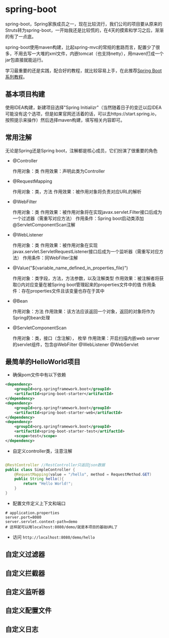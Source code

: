 # spring-boot
spring-boot，Spring家族成员之一，现在比较流行，我们公司的项目要从原来的Struts转为spring-boot，一开始我还是比较慌的，在4天的摸索和学习之后，渐渐的有了一点底。

spring-boot使用maven构建，比起spring-mvc的常规的套路而言，配置少了很多，不用去写一大堆的xml文件，内嵌tomcat（也支持netty），用maven打成一个jar包直接就能运行。

学习最重要的还是实践，配合好的教程，就比较容易上手，在此推荐[Spring Boot系列教程](https://blog.lqdev.cn/2018/07/11/springboot/chapter-zero/)。

## 基本项目构建

使用IDEA构建，新建项目选择"Spring Initializr"（当然随着日子的变迁以后IDEA可能没有这个选项，但是如果官网还活着的话，可以去https://start.spring.io， 按照提示来操作）然后选择maven构建，填写相关内容即可。

## 常用注解
无论是Spring还是Spring boot，注解都是核心成员，它们扮演了很重要的角色

* @Controller

   作用对象：类
   作用效果：声明此类为Controller

* @RequestMapping

  作用对象：类，方法
  作用效果：被作用对象将负责对应URL的解析

* @WebFilter

  作用对象：类
  作用效果：被作用对象将在实现javax.servlet.Filter接口后成为一个过滤器（需重写对应方法）
  作用条件：Spring boot启动类添加@ServletComponentScan注解

* @WebListener

  作用对象：类
  作用效果：被作用对象在实现javax.servlet.ServletRequestListener接口后成为一个监听器（需重写对应方法）
  作用条件：同WebFilter注解

* @Value("${variable_name_defined_in_properties_file}")

  作用对象：类字段，方法，方法参数，以及注解类型
  作用效果：被注解者将获取{}内对应变量在被Spring boot管理起来的properties文件中的值
  作用条件：存在properties文件且该变量也存在于其中

* @Bean

  作用对象：方法
  作用效果：该方法应该返回一个对象，返回的对象将作为Spring的bean处理

* @ServletComponentScan

  作用对象：类，接口（含注解）， 枚举
  作用效果：开启扫描内嵌web server的servlet组件，包含@WebFilter @WebListener @WebServlet

## 最简单的HelloWorld项目
* 确保pom文件中有以下依赖
```xml
<dependency>
    <groupId>org.springframework.boot</groupId>
    <artifactId>spring-boot-starter</artifactId>
</dependency>
<dependency>
    <groupId>org.springframework.boot</groupId>
    <artifactId>spring-boot-starter-web</artifactId>
</dependency>
<dependency>
    <groupId>org.springframework.boot</groupId>
    <artifactId>spring-boot-starter-test</artifactId>
    <scope>test</scope>
</dependency>
```

* 自定义controller类，注意注解
```java

@RestController //RestController只返回json数据
public class SimpleController {
    @RequestMapping(value = "/hello", method = RequestMethod.GET)
    public String hello(){
        return "Hello World!";
    }
}
```

* 配置文件定义上下文和端口
```
# application.properties
server.port=8080
server.servlet.context-path=demo
# 这样就可以用localhost:8080/demo/就是本项目的基础URL了
```

* 访问
`http://localhost:8080/demo/hello`

## 自定义过滤器

## 自定义拦截器

## 自定义监听器

## 自定义配置文件

## 自定义日志


